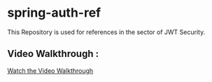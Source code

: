 # spring-auth-ref
This Repository is used for references in the sector of JWT Security.

## Video Walkthrough : 
[Watch the Video Walkthrough](https://github.com/lgsurith/spring-auth-ref/blob/main/results/reference_video.mp4)
